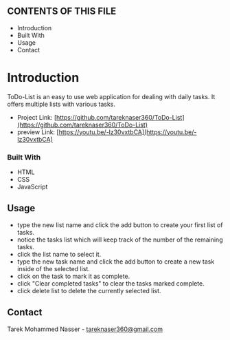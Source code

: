## CONTENTS OF THIS FILE

 * Introduction
 * Built With
 * Usage
 * Contact


# Introduction

ToDo-List is an easy to use web application for dealing with daily tasks. 
It offers multiple lists with various tasks.
- Project Link: [https://github.com/tareknaser360/ToDo-List](https://github.com/tareknaser360/ToDo-List)
- preview Link: [https://youtu.be/-lz30vxtbCA](https://youtu.be/-lz30vxtbCA)

### Built With

* HTML
* CSS
* JavaScript



## Usage

- type the new list name and click the add button to create your first list of tasks.
- notice the tasks list which will keep track of the number of the remaining tasks.
- click the list name to select it.
- type the new task name and click the add button to create a new task inside of the selected list.
- click on the task to mark it as complete.
- click "Clear completed tasks" to clear the tasks marked complete.
- click delete list to delete the currently selected list.



## Contact

Tarek Mohammed Nasser - [tareknaser360@gmail.com](tareknaser360@gmail.com)
